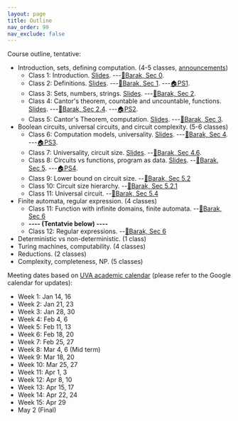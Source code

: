 ```yaml
---
layout: page
title: Outline
nav_order: 99
nav_exclude: false
---
```


Course outline, tentative: 
- Introduction, sets, defining computation. (4-5 classes, [announcements](0-intro.md))
  - Class 1: Introduction. [Slides](assets/pdf/cs3120-class1.pdf).  ---[&#x1F4D6;Barak, Sec 0](https://introtcs.org/public/lec_01_introduction.html).
  - Class 2: Definitions. [Slides](assets/pdf/cs3120-class2-ink.pdf).  ---[&#x1F4D6;Barak, Sec 1](https://introtcs.org/public/lec_00_1_math_background.html). ---[&#x1F3E0;PS1](assets/pdf/cs3120-ps1.pdf).
  - Class 3: Sets, numbers, strings. [Slides](assets/pdf/cs3120-class3-ink.pdf). ---[&#x1F4D6;Barak, Sec 2](https://introtcs.org/public/lec_02_representation.html).
  - Class 4: Cantor's theorem, countable and uncountable, functions. [Slides](assets/pdf/cs3120-class4-ink.pdf). ---[&#x1F4D6;Barak, Sec 2.4](https://introtcs.org/public/lec_02_representation.html#cantorsec). ---[&#x1F3E0;PS2](https://colab.research.google.com/drive/1C3WkLMtxUBjmi5mN5njrPfKLTBQ6KpcJ?usp=sharing).
  - Class 5: Cantor's Theorem, computation. [Slides](assets/pdf/cs3120-class5-ink.pdf). ---[&#x1F4D6;Barak, Sec 3](https://introtcs.org/public/lec_03_computation.html).
- Boolean circuits, universal circuits, and circuit complexity. (5-6 classes)
  - Class 6: Computation models, universality. [Slides](assets/pdf/cs3120-class6-ink.pdf). ---[&#x1F4D6;Barak, Sec 4](https://introtcs.org/public/lec_03a_computing_every_function.html). ---[&#x1F3E0;PS3](assets/pdf/cs3120-ps3.pdf).
  - Class 7: Universality, circuit size. [Slides](assets/pdf/cs3120-class7-ink.pdf). --[&#x1F4D6;Barak, Sec 4.6](https://introtcs.org/public/lec_03a_computing_every_function.html).
  - Class 8: Circuits vs functions, program as data. [Slides](assets/pdf/cs3120-class8-ink.pdf). --[&#x1F4D6;Barak, Sec 5](https://introtcs.org/public/lec_04_code_and_data.html). ---[&#x1F3E0;PS4](assets/pdf/cs3120-ps4.pdf).
  - Class 9: Lower bound on circuit size. --[&#x1F4D6;Barak, Sec 5.2](https://introtcs.org/public/lec_04_code_and_data.html#countingcircuitsec)
  - Class 10: Circuit size hierarchy. --[&#x1F4D6;Barak, Sec 5.2.1](https://introtcs.org/public/lec_04_code_and_data.html#size-hierarchy-theorem-optional)
  - Class 11: Universal circuit.  --[&#x1F4D6;Barak, Sec 5.4](https://introtcs.org/public/lec_04_code_and_data.html#a-nand-circ-interpreter-in-nand-circ)
- Finite automata, regular expression. (4 classes)
  - Class 11: Function with infinite domains, finite automata. --[&#x1F4D6;Barak, Sec 6](https://introtcs.org/public/lec_05_infinite.html)
  - **---- (Tentatvie below) ----**
  - Class 12: Regular expressions. --[&#x1F4D6;Barak, Sec 6](https://introtcs.org/public/lec_05_infinite.html)
- Deterministic vs non-deterministic. (1 class)
- Turing machines, computability. (4 classes)
- Reductions. (2 classes)
- Complexity, completeness, NP. (5 classes)

<!-- HTML symbols: 
x1F4D6: open book
x1F3E0: house
https://www.w3schools.com/charsets/ref_emoji_office.asp -->

Meeting dates based on [UVA academic calendar](https://registrar.virginia.edu/calendar/academic/2024-2025) (please refer to the Google calendar for updates):
- Week 1: Jan 14, 16
- Week 2: Jan 21, 23
- Week 3: Jan 28, 30
- Week 4: Feb 4, 6
- Week 5: Feb 11, 13
- Week 6: Feb 18, 20
- Week 7: Feb 25, 27
- Week 8: Mar 4, 6 (Mid term)
- Week 9: Mar 18, 20
- Week 10: Mar 25, 27
- Week 11: Apr 1, 3
- Week 12: Apr 8, 10
- Week 13: Apr 15, 17
- Week 14: Apr 22, 24
- Week 15: Apr 29
- May 2 (Final)

<!-- 
Wei-Kai's:
Class 1: Introduction
Class 2: Defining Definitions (PS1)
Class 3: What can be represented by bits?
Class 4: More Infinities
Class 5: Defining Computation (PS2)
Class 6: Modeling Boolean Circuits
Class 7: Universal Circuits
Class 8: Syntactic Sugar, Complexity of Functions (PS3)
Class 9: Circuit Size Hierarchy
Class 10: Circuit Complexity and Universal Circuits (PS4)
Class 11: Universal Circuits, Code as Data, Recap Part 1
Class 12: Finite Automata and Regular Expressions (PS5)
Class 13: Regular Expressions
Class 14: Deterministic and Nondeterministic FAs
Class 15: Review
...
TBD
 -->

<!-- 
Dave's:
Class 1: Introduction
Class 2: Defining Definitions (PS1)
Class 3: What can be represented by bits?
Class 4: More Infinities
Class 5: Defining Computation (PS2)
Class 6: Modeling Boolean Circuits
Class 7: Universal Circuits
Class 8: Syntactic Sugar, Complexity of Functions (PS3)
Class 9: Circuit Size Hierarchy
Class 10: Circuit Complexity and Universal Circuits (PS4)
Class 11: Universal Circuits, Quiz Questions, Practice Problems
Class 12: Review
Class 13: Finite Automata and Regular Expressions
Class 14: Regular Expressions
Class 15: Deterministic and Nondeterministic FAs
Class 16: Completing DFA=RE Proof
Class 17: NFA vs. RE
Class 18: Turing Machines
Class 19: Computability
Class 20: Proving Uncomputability
Class 21: Reductions and Recognizability
Class 22: Rice's Theorem
Class 23: Complexity
Class 24: Complexity II
Class 25: Probably Hard Problems
Class 26: Cook-Levin Theorem
Class 27: Wrap-up
 -->
